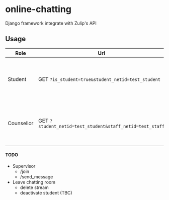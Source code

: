 # online-chatting
Django framework integrate with Zulip's API




## Usage

| Role | Url | Documentation |
| --- | --- | --- |
| Student | GET `?is_student=true&student_netid=test_student` | Student chatting flow. `student_netid` is required. `is_student` defaults to false. |
| Counsellor | GET `?student_netid=test_student&staff_netid=test_staff` | Counsellor chatting flow.  Both `student_netid` and `staff_netid` are required.|





#### TODO

* Supervisor 
    * /join
    * /send_message
* Leave chatting room
    * delete stream
    * deactivate student (TBC)









